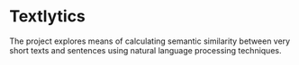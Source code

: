 # Textlytics
The project explores means of calculating semantic similarity between very short texts and sentences using natural language processing techniques.

